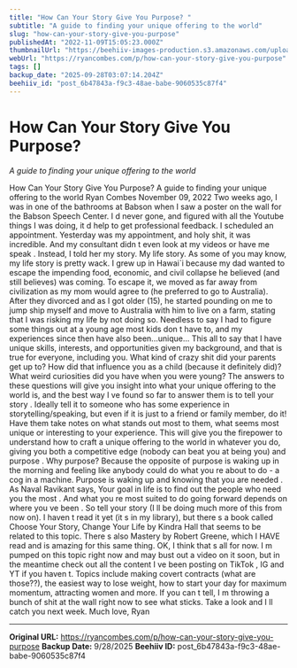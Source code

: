 ```yaml
---
title: "How Can Your Story Give You Purpose? "
subtitle: "A guide to finding your unique offering to the world"
slug: "how-can-your-story-give-you-purpose"
publishedAt: "2022-11-09T15:05:23.000Z"
thumbnailUrl: "https://beehiiv-images-production.s3.amazonaws.com/uploads/asset/file/ed51e1c4-6eee-490f-b376-bafd5f1c6063/nong-v-9pw4TKvT3po-unsplash.jpg?t=1668006422"
webUrl: "https://ryancombes.com/p/how-can-your-story-give-you-purpose"
tags: []
backup_date: "2025-09-28T03:07:14.204Z"
beehiiv_id: "post_6b47843a-f9c3-48ae-babe-9060535c87f4"
---
```


# How Can Your Story Give You Purpose? 

*A guide to finding your unique offering to the world*



How Can Your Story Give You Purpose? A guide to finding your unique offering to the world Ryan Combes November 09, 2022 Two weeks ago, I was in one of the bathrooms at Babson when I saw a poster on the wall for the Babson Speech Center. I d never gone, and figured with all the Youtube things I was doing, it d help to get professional feedback. I scheduled an appointment. Yesterday was my appointment, and holy shit, it was incredible. And my consultant didn t even look at my videos or have me speak . Instead, I told her my story. My life story. As some of you may know, my life story is pretty wack. I grew up in Hawai`i because my dad wanted to escape the impending food, economic, and civil collapse he believed (and still believes) was coming. To escape it, we moved as far away from civilization as my mom would agree to (he preferred to go to Australia). After they divorced and as I got older (15), he started pounding on me to jump ship myself and move to Australia with him to live on a farm, stating that I was risking my life by not doing so. Needless to say I had to figure some things out at a young age most kids don t have to, and my experiences since then have also been...unique... This all to say that I have unique skills, interests, and opportunities given my background, and that is true for everyone, including you. What kind of crazy shit did your parents get up to? How did that influence you as a child (because it definitely did)? What weird curiosities did you have when you were young? The answers to these questions will give you insight into what your unique offering to the world is, and the best way I ve found so far to answer them is to tell your story . Ideally tell it to someone who has some experience in storytelling/speaking, but even if it is just to a friend or family member, do it! Have them take notes on what stands out most to them, what seems most unique or interesting to your experience. This will give you the firepower to understand how to craft a unique offering to the world in whatever you do, giving you both a competitive edge (nobody can beat you at being you) and purpose . Why purpose? Because the opposite of purpose is waking up in the morning and feeling like anybody could do what you re about to do - a cog in a machine. Purpose is waking up and knowing that you are needed . As Naval Ravikant says, Your goal in life is to find out the people who need you the most . And what you re most suited to do going forward depends on where you ve been . So tell your story (I ll be doing much more of this from now on). I haven t read it yet (it s in my library), but there s a book called Choose Your Story, Change Your Life by Kindra Hall that seems to be related to this topic. There s also Mastery by Robert Greene, which I HAVE read and is amazing for this same thing. OK, I think that s all for now. I m pumped on this topic right now and may bust out a video on it soon, but in the meantime check out all the content I ve been posting on TikTok , IG and YT if you haven t. Topics include making covert contracts (what are those??), the easiest way to lose weight, how to start your day for maximum momentum, attracting women and more. If you can t tell, I m throwing a bunch of shit at the wall right now to see what sticks. Take a look and I ll catch you next week. Much love, Ryan

---

**Original URL:** https://ryancombes.com/p/how-can-your-story-give-you-purpose
**Backup Date:** 9/28/2025
**Beehiiv ID:** post_6b47843a-f9c3-48ae-babe-9060535c87f4
